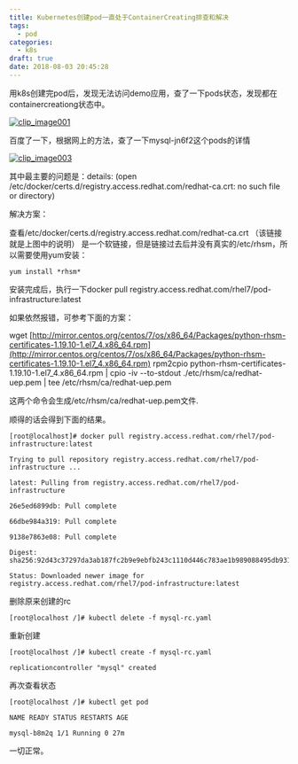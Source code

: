 ```yaml
---
title: Kubernetes创建pod一直处于ContainerCreating排查和解决
tags:
  - pod
categories:
  - k8s
draft: true
date: 2018-08-03 20:45:28
---
```

用k8s创建完pod后，发现无法访问demo应用，查了一下pods状态，发现都在containercreationg状态中。
<!--more-->
[![clip_image001](http://i2.51cto.com/images/blog/201805/24/3e8fa6293a53f2d17d221daf6413ce50.png?x-oss-process=image/watermark,size_16,text_QDUxQ1RP5Y2a5a6i,color_FFFFFF,t_100,g_se,x_10,y_10,shadow_90,type_ZmFuZ3poZW5naGVpdGk= "clip_image001")](http://i2.51cto.com/images/blog/201805/24/37648ab60613fce150b87e855d09520d.png?x-oss-process=image/watermark,size_16,text_QDUxQ1RP5Y2a5a6i,color_FFFFFF,t_100,g_se,x_10,y_10,shadow_90,type_ZmFuZ3poZW5naGVpdGk=)

百度了一下，根据网上的方法，查了一下mysql-jn6f2这个pods的详情

[![clip_image003](http://i2.51cto.com/images/blog/201805/24/c1b9214cc1f1bf9bcc9b0f8df32fa1d6.jpg?x-oss-process=image/watermark,size_16,text_QDUxQ1RP5Y2a5a6i,color_FFFFFF,t_100,g_se,x_10,y_10,shadow_90,type_ZmFuZ3poZW5naGVpdGk= "clip_image003")](http://i2.51cto.com/images/blog/201805/24/0b2fe3c6fe93a1a1075f8caa33f57ac7.jpg?x-oss-process=image/watermark,size_16,text_QDUxQ1RP5Y2a5a6i,color_FFFFFF,t_100,g_se,x_10,y_10,shadow_90,type_ZmFuZ3poZW5naGVpdGk=)

其中最主要的问题是：details: (open /etc/docker/certs.d/registry.access.redhat.com/redhat-ca.crt: no such file or directory)

解决方案：

查看/etc/docker/certs.d/registry.access.redhat.com/redhat-ca.crt （该链接就是上图中的说明） 是一个软链接，但是链接过去后并没有真实的/etc/rhsm，所以需要使用yum安装：

`yum install *rhsm*`

安装完成后，执行一下docker pull registry.access.redhat.com/rhel7/pod-infrastructure:latest

如果依然报错，可参考下面的方案：

wget [http://mirror.centos.org/centos/7/os/x86_64/Packages/python-rhsm-certificates-1.19.10-1.el7_4.x86_64.rpm](http://mirror.centos.org/centos/7/os/x86_64/Packages/python-rhsm-certificates-1.19.10-1.el7_4.x86_64.rpm)
rpm2cpio python-rhsm-certificates-1.19.10-1.el7_4.x86_64.rpm | cpio -iv --to-stdout ./etc/rhsm/ca/redhat-uep.pem | tee /etc/rhsm/ca/redhat-uep.pem

这两个命令会生成/etc/rhsm/ca/redhat-uep.pem文件.

顺得的话会得到下面的结果。

```shell
[root@localhost]# docker pull registry.access.redhat.com/rhel7/pod-infrastructure:latest

Trying to pull repository registry.access.redhat.com/rhel7/pod-infrastructure ...

latest: Pulling from registry.access.redhat.com/rhel7/pod-infrastructure

26e5ed6899db: Pull complete

66dbe984a319: Pull complete

9138e7863e08: Pull complete

Digest: sha256:92d43c37297da3ab187fc2b9e9ebfb243c1110d446c783ae1b989088495db931

Status: Downloaded newer image for registry.access.redhat.com/rhel7/pod-infrastructure:latest

```

删除原来创建的rc

`[root@localhost /]# kubectl delete -f mysql-rc.yaml`

重新创建

```shell
[root@localhost /]# kubectl create -f mysql-rc.yaml

replicationcontroller "mysql" created
```

再次查看状态

```shell
[root@localhost /]# kubectl get pod

NAME READY STATUS RESTARTS AGE

mysql-b8m2q 1/1 Running 0 27m

```

一切正常。
